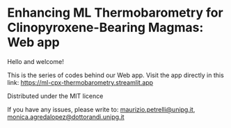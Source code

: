 # Enhancing ML Thermobarometry for Clinopyroxene-Bearing Magmas: Web app
Hello and welcome!

This is the series of codes behind our Web app. Visit the app directly in this link: https://ml-cpx-thermobarometry.streamlit.app

Distributed under the MIT licence

If you have any issues, please write to: maurizio.petrelli@unipg.it, monica.agredalopez@dottorandi.unipg.it
